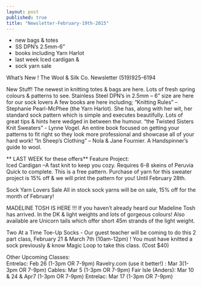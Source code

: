 ```yaml
---
layout: post
published: true
title: "Newsletter-February-19th-2015"
---
```


- new bags & totes
- SS DPN’s 2.5mm-6”
- books including Yarn Harlot
- last week Iced cardigan & 
- sock yarn sale

What’s New !
The Wool & Silk Co. Newsletter  (519)925-6194

New Stuff!
The newest in knitting totes & bags are here. Lots of fresh spring colours & patterns to
      see.
Stainless Steel DPN’s in 2.5mm – 6” size are here for our sock lovers
A few books are here including; 
“Knitting Rules” – Stephanie Pearl-McPhee (the Yarn Harlot). She has, along
       with her wit, her standard sock pattern which is simple and executes beautifully. 
       Lots of great tips & hints here wedged in between the humour.
“the Twisted Sisters Knit Sweaters”  - Lynne Vogel.  An entire book focused on getting 
       your patterns to fit right so they look more professional and showcase all of your 
       hard work!
“In Sheep’s Clothing” – Nola & Jane Fournier.  A Handspinner’s guide to wool.

** LAST WEEK for these offers**
Feature Project:      
Iced Cardigan –A fast knit to keep you cozy. Requires 6-8 skeins of Peruvia Quick to complete. This is a free pattern.  Purchase of yarn for this sweater project is 15% off & we will print the pattern for you! Until February 28th.

Sock Yarn Lovers Sale
   All in stock sock yarns will be on sale, 15% off for the month of February! 

MADELINE TOSH IS HERE !!!
If you haven’t already heard our Madeline Tosh has arrived. In the DK & light weights and lots of gorgeous colours!  Also available are Unicorn tails which offer short 45m strands of the light weight. 

Two At a Time Toe-Up Socks  - Our guest teacher will be coming to do this 2 part class, February 21 & March 7th (10am-12pm) !  You must have knitted a sock previously & know Magic Loop to take this class.   (Cost $40)

Other Upcoming Classes:  
Entrelac: Feb 26 (1-3pm  OR  7-9pm)
Ravelry.com (use it better!) : Mar 3(1-3pm OR 7-9pm)
Cables: Mar 5 (1-3pm  OR  7-9pm)
Fair Isle (Anders): Mar 10 & 24 & Apr7 (1-3pm  OR 7-9pm)
Entrelac: Mar 17 (1-3pm OR 7-9pm)